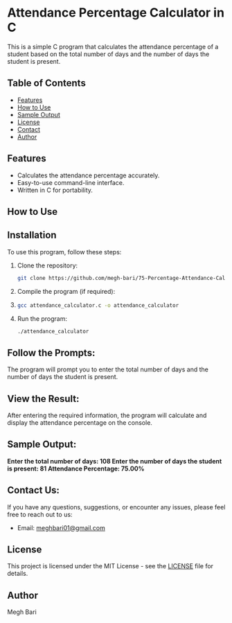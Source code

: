 # Attendance Percentage Calculator in C

This is a simple C program that calculates the attendance percentage of a student based on the total number of days and the number of days the student is present.

## Table of Contents

- [Features](#features)
- [How to Use](#how-to-use)
- [Sample Output](#sample-output)
- [License](#license)
- [Contact](#contact-us)
- [Author](#author)

## Features

- Calculates the attendance percentage accurately.
- Easy-to-use command-line interface.
- Written in C for portability.

## How to Use

## Installation

To use this program, follow these steps:

1. Clone the repository:

   ```bash
   git clone https://github.com/megh-bari/75-Percentage-Attendance-Calculator.git
   ```

2. Compile the program (if required):
3. 
    ```bash
    gcc attendance_calculator.c -o attendance_calculator
   ```

4. Run the program:

   ```bash
   ./attendance_calculator
   ```
## Follow the Prompts:
The program will prompt you to enter the total number of days and the number of days the student is present.

## View the Result: 
After entering the required information, the program will calculate and display the attendance percentage on the console.

## Sample Output:

**Enter the total number of days: 108
Enter the number of days the student is present: 81
Attendance Percentage: 75.00%**

## Contact Us:
If you have any questions, suggestions, or encounter any issues, please feel free to reach out to us:

- Email: meghbari01@gmail.com

## License

This project is licensed under the MIT License - see the [LICENSE](LICENSE) file for details.

## Author
Megh Bari
